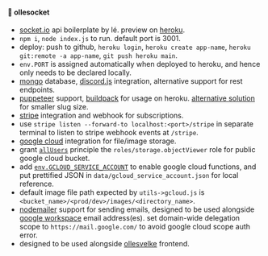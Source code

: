 #### 🔮 ollesocket

- [socket.io](https://socket.io) api boilerplate by lé. preview on [heroku](https://ollesocket-api.herokuapp.com).
- `npm i`, `node index.js` to run. default port is 3001.
- deploy: push to github, `heroku login`, `heroku create app-name`, `heroku git:remote -a app-name`, `git push heroku main`.
- `env.PORT` is assigned automatically when deployed to heroku, and hence only needs to be declared locally.
- [mongo](https://mongodb.com/atlas/database) database, [discord.js](https://discordjs.guide) integration, alternative support for rest endpoints.
- [puppeteer](https://pptr.dev) support, [buildpack](https://github.com/jontewks/puppeteer-heroku-buildpack) for usage on heroku. [alternative solution](https://stackoverflow.com/a/74858297/8919391) for smaller slug size.
- [stripe](https://stripe.com) integration and webhook for subscriptions.
- use `stripe listen --forward-to localhost:<port>/stripe` in separate terminal to listen to stripe webhook events at `/stripe`.
- [google cloud](https://cloud.google.com/) integration for file/image storage.
- grant [`allUsers`](https://cloud.google.com/storage/docs/access-control/making-data-public#buckets) principle the `roles/storage.objectViewer` role for public google cloud bucket. 
- add [`env.GCLOUD_SERVICE_ACCOUNT`](https://dev.to/kamalhossain/upload-file-to-google-cloud-storage-from-nodejs-server-5cdg) to enable google cloud functions, and put prettified JSON in `data/gcloud_service_account.json` for local reference.
- default image file path expected by `utils->gcloud.js` is `<bucket_name>/<prod/dev>/images/<directory_name>`.
- [nodemailer](https://nodemailer.com/) support for sending emails, designed to be used alongside [google workspace](https://blog.shaoula.com/using-nodemailer-with-google-workspace-oauth2-c338834659b2) email address(es). set domain-wide delegation scope to `https://mail.google.com/` to avoid google cloud scope auth error.
- designed to be used alongside [ollesvelke](https://github.com/lefrost/ollesvelke) frontend.